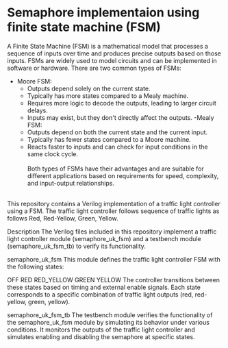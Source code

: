 # Semaphore implementaion using finite state machine (FSM)
A Finite State Machine (FSM) is a mathematical model that processes a sequence of inputs over time and produces precise outputs based on those inputs. FSMs are widely used to model circuits and can be implemented in software or hardware.
There are two common types of FSMs:
- Moore FSM:
  - Outputs depend solely on the current state.
  - Typically has more states compared to a Mealy machine.
  - Requires more logic to decode the outputs, leading to larger circuit delays.
  - Inputs may exist, but they don't directly affect the outputs.
-Mealy FSM:
  - Outputs depend on both the current state and the current input.
  - Typically has fewer states compared to a Moore machine.
  - Reacts faster to inputs and can check for input conditions in the same clock cycle.
</br></br>
Both types of FSMs have their advantages and are suitable for different applications based on requirements for speed, complexity, and input-output relationships.
</br>
This repository contains a Verilog implementation of a traffic light controller using a FSM. The traffic light controller follows sequence of traffic lights as follows Red, Red-Yellow, Green, Yellow.

Description
The Verilog files included in this repository implement a traffic light controller module (semaphore_uk_fsm) and a testbench module (semaphore_uk_fsm_tb) to verify its functionality.

semaphore_uk_fsm
This module defines the traffic light controller FSM with the following states:

OFF
RED
RED_YELLOW
GREEN
YELLOW
The controller transitions between these states based on timing and external enable signals. Each state corresponds to a specific combination of traffic light outputs (red, red-yellow, green, yellow).

semaphore_uk_fsm_tb
The testbench module verifies the functionality of the semaphore_uk_fsm module by simulating its behavior under various conditions. It monitors the outputs of the traffic light controller and simulates enabling and disabling the semaphore at specific states.
